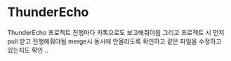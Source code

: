 # ThunderEcho
ThunderEcho
프로젝트 진행마다 카톡으로도 보고해줘야됨
그리고 프로젝트 시 먼저 pull 받고 진행해줘야됨
merge시 동시에 안올리도록 확인하고 
같은 파일을 수정하고 있는지도 확인 ..
